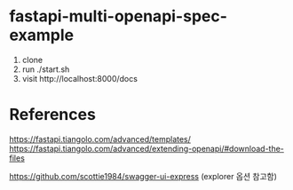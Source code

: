 # fastapi-multi-openapi-spec-example

1. clone
2. run ./start.sh
3. visit http://localhost:8000/docs

# References

https://fastapi.tiangolo.com/advanced/templates/
https://fastapi.tiangolo.com/advanced/extending-openapi/#download-the-files

https://github.com/scottie1984/swagger-ui-express (explorer 옵션 참고함)
